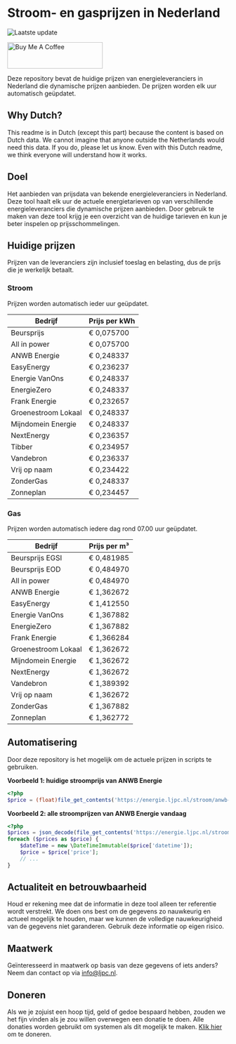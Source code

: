 # Stroom- en gasprijzen in Nederland

![Laatste update](https://img.shields.io/badge/laatste%20update-2025--01--05%2009%3A00%20CET-brightgreen)

<a href="https://www.buymeacoffee.com/Lars-" target="_blank"><img src="https://cdn.buymeacoffee.com/buttons/v2/default-orange.png" alt="Buy Me A Coffee" height="60" style="height: 60px !important;width: 217px !important;" ></a>

Deze repository bevat de huidige prijzen van energieleveranciers in Nederland die dynamische prijzen aanbieden. De prijzen worden elk uur automatisch geüpdatet.

## Why Dutch?

This readme is in Dutch (except this part) because the content is based on Dutch data. We cannot imagine that anyone outside the Netherlands would need this data. If you do, please let us know. Even with this Dutch readme, we think
everyone will understand how it works.

## Doel

Het aanbieden van prijsdata van bekende energieleveranciers in Nederland. Deze tool haalt elk uur de actuele energietarieven op van verschillende energieleveranciers die dynamische prijzen aanbieden. Door gebruik te maken van deze tool
krijg je een overzicht van de huidige tarieven en kun je beter inspelen op prijsschommelingen.

## Huidige prijzen

Prijzen van de leveranciers zijn inclusief toeslag en belasting, dus de prijs die je werkelijk betaalt.

### Stroom

Prijzen worden automatisch ieder uur geüpdatet.

 Bedrijf | Prijs per kWh 
---------|---------------
Beursprijs | € 0,075700
All in power | € 0,075700
ANWB Energie | € 0,248337
EasyEnergy | € 0,236237
Energie VanOns | € 0,248337
EnergieZero | € 0,248337
Frank Energie | € 0,232657
Groenestroom Lokaal | € 0,248337
Mijndomein Energie | € 0,248337
NextEnergy | € 0,236357
Tibber | € 0,234957
Vandebron | € 0,236337
Vrij op naam | € 0,234422
ZonderGas | € 0,248337
Zonneplan | € 0,234457


### Gas

Prijzen worden automatisch iedere dag rond 07.00 uur geüpdatet.

 Bedrijf | Prijs per m³ 
---------|--------------
Beursprijs EGSI | € 0,481985
Beursprijs EOD | € 0,484970
All in power | € 0,484970
ANWB Energie | € 1,362672
EasyEnergy | € 1,412550
Energie VanOns | € 1,367882
EnergieZero | € 1,367882
Frank Energie | € 1,366284
Groenestroom Lokaal | € 1,362672
Mijndomein Energie | € 1,362672
NextEnergy | € 1,362672
Vandebron | € 1,389392
Vrij op naam | € 1,362672
ZonderGas | € 1,367882
Zonneplan | € 1,362772


## Automatisering

Door deze repository is het mogelijk om de actuele prijzen in scripts te gebruiken.

**Voorbeeld 1: huidige stroomprijs van ANWB Energie**

```php
<?php
$price = (float)file_get_contents('https://energie.ljpc.nl/stroom/anwb-energie-nu.txt');

```

**Voorbeeld 2: alle stroomprijzen van ANWB Energie vandaag**

```php
<?php
$prices = json_decode(file_get_contents('https://energie.ljpc.nl/stroom/all-in-power-vandaag.json'),true);
foreach ($prices as $price) {
    $dateTime = new \DateTimeImmutable($price['datetime']);
    $price = $price['price'];
    // ...
}
```

## Actualiteit en betrouwbaarheid

Houd er rekening mee dat de informatie in deze tool alleen ter referentie wordt verstrekt. We doen ons best om de gegevens zo nauwkeurig en actueel mogelijk te houden, maar we kunnen de volledige nauwkeurigheid van de gegevens niet
garanderen. Gebruik deze informatie op eigen risico.

## Maatwerk

Geïnteresseerd in maatwerk op basis van deze gegevens of iets anders? Neem dan contact op
via [info@ljpc.nl](mailto:info@ljpc.nl?subject=Energie%20prijzen).

## Doneren

Als we je zojuist een hoop tijd, geld of gedoe bespaard hebben, zouden we het fijn vinden als je zou willen overwegen een
donatie te doen. Alle donaties worden gebruikt om systemen als dit mogelijk te
maken. [Klik hier](https://www.buymeacoffee.com/Lars-) om te doneren.
